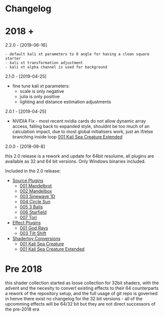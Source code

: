  # Changelog 
 
 # 2018 +
 
2.2.0 - [2019-06-16]
	
	- default kali xt parameters to 0 angle for having a clean square starter
	- kali xt transformation adjustment
	- kali xt alpha channel is used for background

2.1.0 - [2019-04-25]

- fine tune kali xt parameters:
   - scale is only negative
   - julia is only positive
   - lighting and distance estimation adjustments
 
2.0.1 - [2019-04-25] 

- NVIDIA Fix - most recent nvidia cards do not allow dynamic array access, falling back to
   expanded style, shouldnt be too much of an calculation impact, due to most global initialisers
   work, just an if/else branching inside loop
  [001 Kali Sea Creature Extended](#001-kali-sea-creature-extended)  

2.0.0 - [2018-09-8] 

this 2.0 release is a rework and update for 64bit resolume, all plugins are available as 32 and 64 bit versions. Only Windows
binaries included.

Included in the 2.0 release:
- [Source Plugins](#source-plugins)
   - [001 Mandelbrot](#001-mandelbrot)
   - [002 Mandelbox](#002-mandelbox)
   - [003 Sinewave 1D](#003-sinewave-1d)
   - [004 Circle Sun](#004-circle-sun)
   - [005 3 Balls](#005-3-balls)
   - [006 Starfield](#006-starfield)
   - [007 Tori](#007-tori)
-  [Effect Plugins](#effect-plugins)
   - [001 God Rays](#001-god-rays)
   - [003 Tilt Shift](#003-tilt-shift)
- [Shadertoy Conversions](#shadertoy-conversions)
   - [001 Kali Sea Creature](#001-kali-sea-creature) 
   - [001 Kali Sea Creature Extended](#001-kali-sea-creature-extended) 
 
 # Pre 2018 
 
 this shader collection started as loose collection for 32bit shaders, with the advent and the necesity to convert
 existing effects to their 64 counterparts a rework of the repository setup, and the full usage of git repo is governed
 in henve there exist no changelog for the 32 bit versions - all of the upcomming effects will be 64/32 bit but they are
 not direct successors of the pre-2018 era
